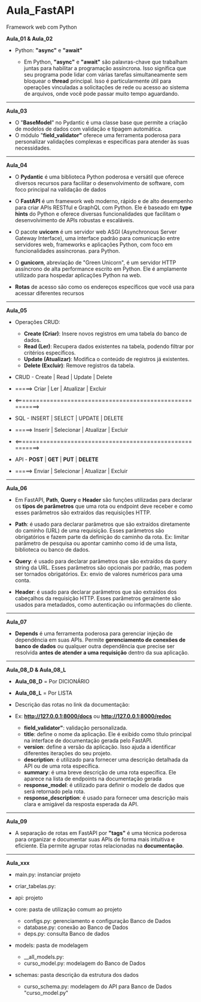 # Aula_FastAPI
 Framework web com Python

 **Aula_01 & Aula_02**

- Python: __"async"__ e __"await"__

    -   Em Python, __"async"__ e __"await"__ são palavras-chave que trabalham juntas para habilitar a programação assíncrona. Isso significa que seu programa pode lidar com várias tarefas simultaneamente sem bloquear o __thread__ principal. Isso é particularmente útil para operações vinculadas a solicitações de rede ou acesso ao sistema de arquivos, onde você pode passar muito tempo aguardando.
---

**Aula_03**
- O "__BaseModel__" no Pydantic é uma classe base que permite a criação de modelos de dados com validação e tipagem automática.
- O módulo "__field_validator"__ oferece uma ferramenta poderosa para personalizar validações complexas e específicas para atender às suas necessidades.
---

**Aula_04**

 - O __Pydantic__ é uma biblioteca Python poderosa e versátil que oferece diversos recursos para facilitar o desenvolvimento de software, com foco principal na validação de dados

- O __FastAPI__ é um framework web moderno, rápido e de alto desempenho para criar APIs RESTful e GraphQL com Python. Ele é baseado em __type hints__ do Python e oferece diversas funcionalidades que facilitam o desenvolvimento de APIs robustas e escaláveis.

- O pacote __uvicorn__ é um servidor web ASGI (Asynchronous Server Gateway Interface), uma interface padrão para comunicação entre servidores web, frameworks e aplicações Python, com foco em funcionalidades assíncronas. para Python.

- O __gunicorn__, abreviação de "Green Unicorn", é um servidor HTTP assíncrono de alta performance escrito em Python. Ele é amplamente utilizado para hospedar aplicações Python na web.

- __Rotas__ de acesso são como os endereços específicos que você usa para acessar diferentes recursos
---

**Aula_05**

- Operações CRUD:
    - __Create (Criar)__: Insere novos registros em uma tabela do banco de dados.
    - __Read (Ler)__: Recupera dados existentes na tabela, podendo filtrar por critérios específicos.
    - __Update (Atualizar)__: Modifica o conteúdo de registros já existentes.
    - __Delete (Excluir)__: Remove registros da tabela.

- CRUD - Create   |  Read        |  Update     |  Delete
- =====> Criar    |  Ler         |  Atualizar  |  Excluir
- <==========================================================>
- SQL  - INSERT   |  SELECT      |  UPDATE     |  DELETE
- =====> Inserir  |  Selecionar  |  Atualizar  |  Excluir
- <==========================================================>
- API  - __POST__ | __GET__      |  __PUT__    |  __DELETE__
- =====> Enviar   | Selecionar   |  Atualizar  |  Excluir
---

**Aula_06**

- Em FastAPI, __Path__, __Query__ e __Header__ são funções utilizadas para declarar os __tipos de parâmetros__ que uma rota ou endpoint deve receber e como esses parâmetros são extraídos das requisições HTTP.

- __Path__: é usado para declarar parâmetros que são extraídos diretamente do caminho (URL) de uma requisição. Esses parâmetros são obrigatórios e fazem parte da definição do caminho da rota. Ex: limitar parâmetro de pesquisa ou apontar caminho como id de uma lista, biblioteca ou banco de dados.

- __Query__: é usado para declarar parâmetros que são extraídos da query string da URL. Esses parâmetros são opcionais por padrão, mas podem ser tornados obrigatórios. Ex: envio de valores numéricos para uma conta.

- __Header__: é usado para declarar parâmetros que são extraídos dos cabeçalhos da requisição HTTP. Esses parâmetros geralmente são usados para metadados, como autenticação ou informações do cliente.
---

**Aula_07**

- __Depends__ é uma ferramenta poderosa para gerenciar injeção de dependência em suas APIs. Permite __gerenciamento de conexões de banco de dados__ ou qualquer outra dependência que precise ser resolvida __antes de atender a uma requisição__ dentro da sua aplicação.
---

**Aula_08_D & Aula_08_L**

- __Aula_08_D__ = Por DICIONÁRIO
- __Aula_08_L__ = Por LISTA

- Descrição das rotas no link da documentação:
- Ex: __http://127.0.0.1:8000/docs__ ou __http://127.0.0.1:8000/redoc__
    - __field_validator"__: validação personalizada. 
    - __title__:  define o nome da aplicação. Ele é exibido como título principal na interface de documentação gerada pelo FastAPI.
    - __version__: define a versão da aplicação. Isso ajuda a identificar diferentes iterações do seu projeto.
    - __description__: é utilizado para fornecer uma descrição detalhada da API ou de uma rota específica.
    - __summary__: é uma breve descrição de uma rota específica. Ele aparece na lista de endpoints na documentação gerada
    - __response_model__: é utilizado para definir o modelo de dados que será retornado pela rota.
    - __response_description__: é usado para fornecer uma descrição mais clara e amigável da resposta esperada da API.
---

**Aula_09**

- A separação de rotas em FastAPI por __"tags"__ é uma técnica poderosa para organizar e documentar suas APIs de forma mais intuitiva e eficiente. Ela permite agrupar rotas relacionadas na __documentação__.
---

**Aula_xxx**

- main.py: instanciar projeto

- criar_tabelas.py: 

- api: projeto

- core: pasta de utilização comum ao projeto
    - configs.py: gerenciamento e configuração Banco de Dados
    - database.py: conexão ao Banco de Dados
    - deps.py: consulta Banco de dados

- models: pasta de modelagem
    - __all_models.py: 
    - curso_model.py: modelagem do Banco de Dados

- schemas: pasta descrição da estrutura dos dados
     - curso_schema.py: modelagem do API para Banco de Dados "curso_model.py"